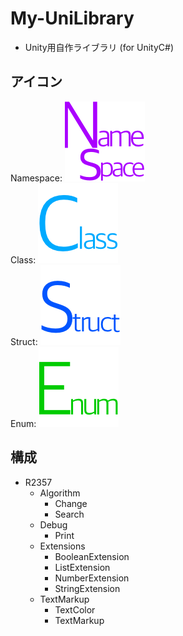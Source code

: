 # My-UniLibrary
- Unity用自作ライブラリ (for UnityC#)

## アイコン
Namespace: ![Namespace](/icons/namespace.png)  
Class: ![Class](/icons/class.png)  
Struct: ![Struct](/icons/struct.png)  
Enum: ![Enum](/icons/enum.png)

## 構成
- R2357
    - Algorithm
        - Change
        - Search
    - Debug
        - Print
    - Extensions
        - BooleanExtension
        - ListExtension
        - NumberExtension
        - StringExtension
    - TextMarkup
        - TextColor
        - TextMarkup